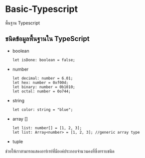 # Basic-Typescript

พื้นฐาน Typescript

## ชนิดข้อมูลพื้นฐานใน TypeScript
  - boolean
  
        let isDone: boolean = false;
        
  - number
  
        let decimal: number = 6.01;
        let hex: number = 0xf00d;
        let binary: number = 0b1010;
        let octal: number = 0o744;
        
  - string 
  
        let color: string = "blue";
        
  - array []
  
        let list: number[] = [1, 2, 3];
        let list: Array<number> = [1, 2, 3]; //generic array type
        
  - tuple
  
 ช่วยให้เราสามารถแสดงอาร์เรย์ที่มีองค์ประกอบจำนวนคงที่ซึ่งทราบชนิด

